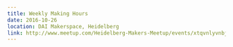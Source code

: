 ```yaml
---
title: Weekly Making Hours
date: 2016-10-26
location: DAI Makerspace, Heidelberg
link: http://www.meetup.com/Heidelberg-Makers-Meetup/events/xtqvnlyvnbjc/
---
```

